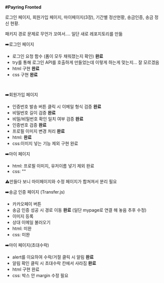 **#Payring Fronted**

로그인 페이지, 회원가입 페이지, 마이페이지(3장), 기간별 정산현황, 송금인증, 송금 정신 현황.

패키지 경로 문제로 무언가 꼬여서.... 일단 새로 레포지토리를 만듦


➡️로그인 페이지
- 로그인 요청 함수 (폼이 모두 채워졌는지 확인) **완료**
- try를 통해 로그인 API를 호출하게 만들었는데 이렇게 하는게 맞는지... 잘 모르겠음
- html 구현 **완료**
- css 구현 **완료**
<br/>

➡️회원가입 페이지
- 인증번호 발송 버튼 클릭 시 이메일 형식 검증 **완료**
- 비밀번호 길이 검증 **완료**
- 비밀/비밀번호 확인 일치 여부 검증 **완료**
- 인증번호 검증 **완료**
- 프로필 이미지 변경 처리 **완료**
- html: **완료**
- css:이미지 넣는 기능 제외 구현 완료


➡️마이 페이지
- html: 프로필 이미지, 유저이름 넣기 제외 완료
- css: ""

⚠️만들다 보니 마이페이지와 수정 페이지가 합쳐져서 분리 필요

➡️송금 인증 페이지 (Transfer.js)
- 카카오페이 버튼
- 송금 인증 성공 시 경로 이동 **완료** (일단 mypage로 연결 해 놓음 추후 수정)
- 이미지 등록
- 상대 이메일 불러오기
- html: 미완
- css: 미완


➡️마이 페이지(초대수락)
- alert를 이요하여 수락/거절 클릭 시 알림 **완료**
- 알림 확인 클릭 시 초대수락 칸에서 사라짐 **완료**
- html 구현 완료
- css: 박스 안 margin 수정 필요

